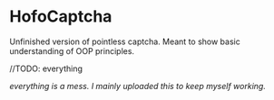 # HofoCaptcha
Unfinished version of pointless captcha. Meant to show basic understanding of OOP principles.

//TODO: everything 


*everything is a mess. I mainly uploaded this to keep myself working.*

